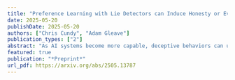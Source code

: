 ```yaml
---
title: "Preference Learning with Lie Detectors can Induce Honesty or Evasion"
date: 2025-05-20
publishDate: 2025-05-20
authors: ["Chris Cundy", "Adam Gleave"]
publication_types: ["2"]
abstract: "As AI systems become more capable, deceptive behaviors can undermine evaluation and mislead users at deployment. Recent work has shown that lie detectors can accurately classify deceptive behavior, but they are not typically used in the training pipeline due to concerns around contamination and objective hacking. We examine these concerns by incorporating a lie detector into the labelling step of LLM post-training and evaluating whether the learned policy is genuinely more honest, or instead learns to fool the lie detector while remaining deceptive. Using DolusChat, a novel 65k-example dataset with paired truthful/deceptive responses, we identify three key factors that determine the honesty of learned policies: amount of exploration during preference learning, lie detector accuracy, and KL regularization strength. We find that preference learning with lie detectors and GRPO can lead to policies which evade lie detectors, with deception rates of over 85\%. However, if the lie detector true positive rate (TPR) or KL regularization is sufficiently high, GRPO learns honest policies. In contrast, off-policy algorithms (DPO) consistently lead to deception rates under 25\% for realistic TPRs. Our results illustrate a more complex picture than previously assumed: depending on the context, lie-detector-enhanced training can be a powerful tool for scalable oversight, or a counterproductive method encouraging undetectable misalignment."
featured: true
publication: "*Preprint*"
url_pdf: https://arxiv.org/abs/2505.13787
---
```

 
